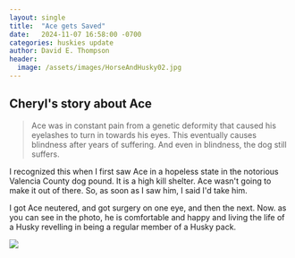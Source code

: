 ```yaml
---
layout: single
title:  "Ace gets Saved"
date:   2024-11-07 16:58:00 -0700
categories: huskies update
author: David E. Thompson
header:
  image: /assets/images/HorseAndHusky02.jpg
---
```

## Cheryl's story about Ace

>Ace was in constant pain from a genetic deformity that caused his eyelashes to turn in towards his eyes. This eventually causes blindness after years of suffering. And even in blindness, the dog still suffers.

I recognized this when I first saw Ace in a hopeless state in the notorious Valencia County dog pound. It is a high kill shelter. Ace wasn't going to make it out of there. So, as soon as I saw him, I said I'd take him. 

I got Ace neutered, and got surgery on one eye, and then the next. Now. as you can see in the photo, he is comfortable and happy and living the life of a Husky revelling in being a regular member of a Husky pack. 

<img src="/assets/images/Ace.jpg"/>